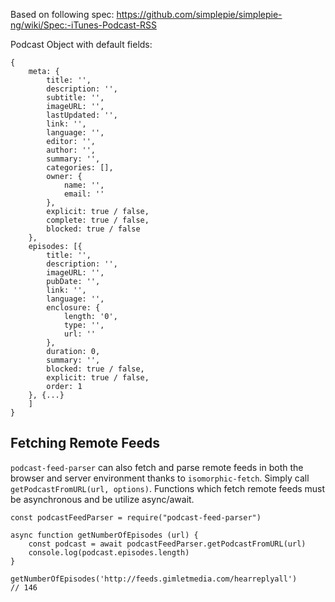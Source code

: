 Based on following spec: https://github.com/simplepie/simplepie-ng/wiki/Spec:-iTunes-Podcast-RSS

Podcast Object with default fields:
```
{
    meta: {
        title: '',
        description: '',
        subtitle: '',
        imageURL: '',
        lastUpdated: '',
        link: '',
        language: '',
        editor: '',
        author: '',
        summary: '',
        categories: [],
        owner: {
            name: '',
            email: ''
        },
        explicit: true / false,
        complete: true / false,
        blocked: true / false
    },
    episodes: [{
        title: '',
        description: '',
        imageURL: '',
        pubDate: '',
        link: '',
        language: '',
        enclosure: {
            length: '0',
            type: '',
            url: ''
        },
        duration: 0,
        summary: '',
        blocked: true / false,
        explicit: true / false,
        order: 1
    }, {...}
	]
}
```

## Fetching Remote Feeds

`podcast-feed-parser` can also fetch and parse remote feeds in both the browser and server environment thanks to `isomorphic-fetch`. Simply call `getPodcastFromURL(url, options)`. Functions which fetch remote feeds must be asynchronous and be utilize async/await.

```
const podcastFeedParser = require("podcast-feed-parser")

async function getNumberOfEpisodes (url) {
	const podcast = await podcastFeedParser.getPodcastFromURL(url)
	console.log(podcast.episodes.length)
}

getNumberOfEpisodes('http://feeds.gimletmedia.com/hearreplyall')
// 146

```

